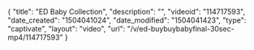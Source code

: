 {
    "title": "ED Baby Collection",
    "description": "",
    "videoid": "114717593",
    "date_created": "1504041024",
    "date_modified": "1504041423",
    "type": "captivate",
    "layout": "video",
    "url": "\/v\/ed-buybuybabyfinal-30sec-mp4\/114717593"
}